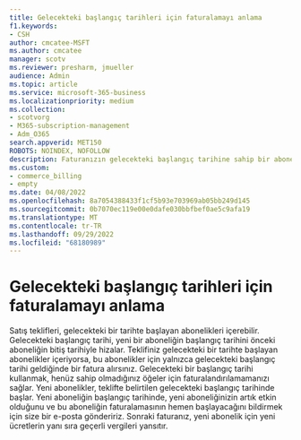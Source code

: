 ```yaml
---
title: Gelecekteki başlangıç tarihleri için faturalamayı anlama
f1.keywords:
- CSH
author: cmcatee-MSFT
ms.author: cmcatee
manager: scotv
ms.reviewer: presharm, jmueller
audience: Admin
ms.topic: article
ms.service: microsoft-365-business
ms.localizationpriority: medium
ms.collection:
- scotvorg
- M365-subscription-management
- Adm_O365
search.appverid: MET150
ROBOTS: NOINDEX, NOFOLLOW
description: Faturanızın gelecekteki başlangıç tarihine sahip bir aboneliği olduğunda bunun ne anlama geldiğini öğrenin.
ms.custom:
- commerce_billing
- empty
ms.date: 04/08/2022
ms.openlocfilehash: 8a7054388433f1cf5b93e703969ab05bb249d145
ms.sourcegitcommit: 0b7070ec119e00e0dafe030bbfbef0ae5c9afa19
ms.translationtype: MT
ms.contentlocale: tr-TR
ms.lasthandoff: 09/29/2022
ms.locfileid: "68180989"
---
```

# <a name="understand-invoicing-for-future-start-dates"></a>Gelecekteki başlangıç tarihleri için faturalamayı anlama

Satış teklifleri, gelecekteki bir tarihte başlayan abonelikleri içerebilir. Gelecekteki başlangıç tarihi, yeni bir aboneliğin başlangıç tarihini önceki aboneliğin bitiş tarihiyle hizalar. Teklifiniz gelecekteki bir tarihte başlayan abonelikler içeriyorsa, bu abonelikler için yalnızca gelecekteki başlangıç tarihi geldiğinde bir fatura alırsınız. Gelecekteki bir başlangıç tarihi kullanmak, henüz sahip olmadığınız öğeler için faturalandırılamamanızı sağlar. Yeni abonelikler, teklifte belirtilen gelecekteki başlangıç tarihinde başlar. Yeni aboneliğin başlangıç tarihinde, yeni aboneliğinizin artık etkin olduğunu ve bu aboneliğin faturalamasının hemen başlayacağını bildirmek için size bir e-posta göndeririz. Sonraki faturanız, yeni abonelik için yeni ücretlerin yanı sıra geçerli vergileri yansıtır.
